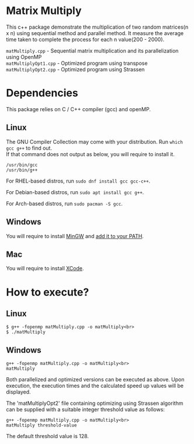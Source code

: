 # Matrix Multiply

This c++ package demonstrate the multiplication of two random matrices(n x n) using sequential method and parallel method. It measure the average time taken to complete the process for each n value(200 - 2000).

```matMultiply.cpp``` - Sequential matrix multiplication and its parallelization using OpenMP<br>
```matMultiplyOpt1.cpp``` - Optimized program using transpose<br>
```matMultiplyOpt2.cpp``` - Optimized program using Strassen

# Dependencies

This package relies on C / C++ compiler (gcc) and openMP.

## Linux

The GNU Compiler Collection may come with your distribution. Run `which gcc g++` to find out.<br>
If that command does not output as below, you will require to install it.
```shell
/usr/bin/gcc
/usr/bin/g++
```

For RHEL-based distros, run `sudo dnf install gcc gcc-c++`.

For Debian-based distros, run `sudo apt install gcc g++`.

For Arch-based distros, run `sudo pacman -S gcc`.

## Windows

You will require to install [MinGW](http://www.mingw.org/) and [add it to your PATH](https://www.howtogeek.com/118594/how-to-edit-your-system-path-for-easy-command-line-access/).

## Mac

You will require to install [XCode](https://developer.apple.com/xcode/).

# How to execute?

## Linux
```shell
$ g++ -fopenmp matMultiply.cpp -o matMultiply<br>
$ ./matMultiply
```

## Windows
```shell
g++ -fopenmp matMultiply.cpp -o matMultiply<br>
matMultiply
```

Both parallelized and optimized versions can be executed as above.
Upon execution, the execution times and the calculated speed up values will be displayed.

The 'matMultiplyOpt2' file containing optimizing using Strassen algorithm can be supplied with a suitable integer threshold value as follows:
```shell
g++ -fopenmp matMultiply.cpp -o matMultiply<br>
matMultiply threshold-value
```

The default threshold value is 128.

